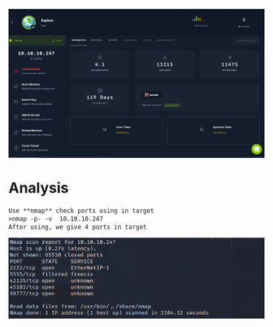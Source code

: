 ![alt](https://github.com/haojames/HackTheBox/blob/main/Exlore/image/Challenge.PNG)

# Analysis
	Use **nmap** check ports using in target
	>nmap -p- -v  10.10.10.247
	After using, we give 4 ports in target
![alt](https://github.com/haojames/HackTheBox/blob/main/Exlore/image/NMAP_CHECK_PORT.PNG)
